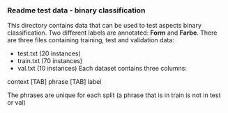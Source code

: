 ### Readme test data - binary classification
This directory contains data that can be used to test aspects binary classification. Two different labels are annotated: **Form** and **Farbe**.
There are three files containing training, test and validation data:
- test.txt (20 instances)
- train.txt (70 instances)
- val.txt (10 instances)
Each dataset contains three columns:

context [TAB] phrase [TAB] label

The phrases are unique for each split (a phrase that is in train is not in test or val)
